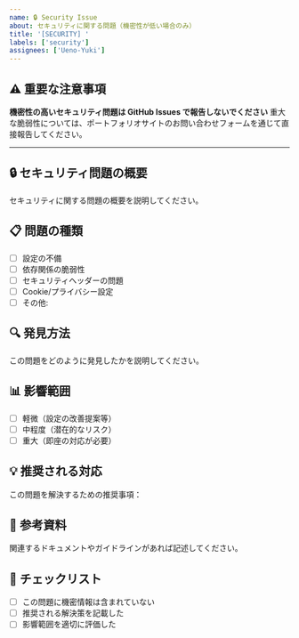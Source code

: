 ```yaml
---
name: 🔒 Security Issue
about: セキュリティに関する問題（機密性が低い場合のみ）
title: '[SECURITY] '
labels: ['security']
assignees: ['Ueno-Yuki']
---
```


## ⚠️ 重要な注意事項
**機密性の高いセキュリティ問題は GitHub Issues で報告しないでください**
重大な脆弱性については、ポートフォリオサイトのお問い合わせフォームを通じて直接報告してください。

---

## 🔒 セキュリティ問題の概要
セキュリティに関する問題の概要を説明してください。

## 📋 問題の種類
- [ ] 設定の不備
- [ ] 依存関係の脆弱性
- [ ] セキュリティヘッダーの問題
- [ ] Cookie/プライバシー設定
- [ ] その他: 

## 🔍 発見方法
この問題をどのように発見したかを説明してください。

## 📊 影響範囲
- [ ] 軽微（設定の改善提案等）
- [ ] 中程度（潜在的なリスク）
- [ ] 重大（即座の対応が必要）

## 💡 推奨される対応
この問題を解決するための推奨事項：

## 🔗 参考資料
関連するドキュメントやガイドラインがあれば記述してください。

## 🔄 チェックリスト
- [ ] この問題に機密情報は含まれていない
- [ ] 推奨される解決策を記載した
- [ ] 影響範囲を適切に評価した